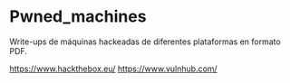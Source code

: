 # Pwned_machines
Write-ups de máquinas hackeadas de diferentes plataformas en formato PDF.

https://www.hackthebox.eu/
https://www.vulnhub.com/
